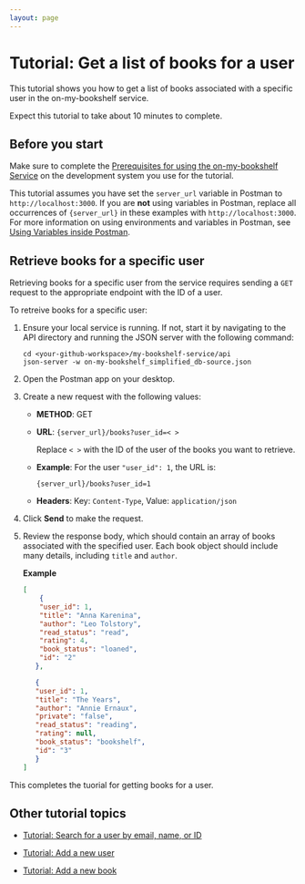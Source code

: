 ```yaml
---
layout: page
---
```


# Tutorial: Get a list of books for a user

This tutorial shows you how to get a list of books associated with a specific user in the on-my-bookshelf service.

Expect this tutorial to take about 10 minutes to complete.

## Before you start

Make sure to complete the [Prerequisites for using the on-my-bookshelf Service](prereqs.md) on the development system you use for the tutorial.

This tutorial assumes you have set the `server_url` variable in Postman to `http://localhost:3000`. If you are **not** using variables in Postman, replace all occurrences of `{server_url}` in these examples with `http://localhost:3000`. For more information on using environments and variables in Postman, see [Using Variables inside Postman](https://blog.postman.com/using-variables-inside-postman-and-collection-runner/).

## Retrieve books for a specific user

Retrieving books for a specific user from the service requires sending a `GET` request to the appropriate endpoint with the ID of a user.

To retreive books for a specific user:

1. Ensure your local service is running. If not, start it by navigating to the API directory and running the JSON server with the following command:

    ```shell
    cd <your-github-workspace>/my-bookshelf-service/api
    json-server -w on-my-bookshelf_simplified_db-source.json
    ```

1. Open the Postman app on your desktop.
1. Create a new request with the following values:
   * **METHOD**: GET
   * **URL**: `{server_url}/books?user_id=< >`
     
     Replace `< >` with the ID of the user of the books you want to retrieve.
     
   * **Example**: For the user ``"user_id": 1``, the URL is: 
   
     `{server_url}/books?user_id=1`
   * **Headers**: Key: `Content-Type`, Value: `application/json`

1. Click  **Send** to make the request.
1. Review the response body, which should contain an array of books associated with the specified user. Each book object should include many details, including `title` and `author`. 

    **Example**

    ```json
    [
        {
        "user_id": 1,
        "title": "Anna Karenina",
        "author": "Leo Tolstory",
        "read_status": "read",
        "rating": 4,
        "book_status": "loaned",
        "id": "2"
       },

       {
       "user_id": 1,
       "title": "The Years",
       "author": "Annie Ernaux",
       "private": "false",
       "read_status": "reading",
       "rating": null,
       "book_status": "bookshelf",
       "id": "3"
       }
    ]
    ```

This completes the tuorial for getting books for a user.

## Other tutorial topics

 - [Tutorial: Search for a user by email, name, or ID](search-for-a-user-by-email.md)

 - [Tutorial: Add a new user](add-a-new-user.md)

 - [Tutorial: Add a new book](add-a-new-book.md)

